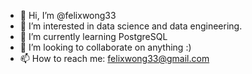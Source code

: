- 👋 Hi, I’m @felixwong33
- 👀 I’m interested in data science and data engineering. 
- 🌱 I’m currently learning PostgreSQL
- 💞️ I’m looking to collaborate on anything :)
- 📫 How to reach me: felixwong33@gmail.com

<!---
felixwong33/felixwong33 is a ✨ special ✨ repository because its `README.md` (this file) appears on your GitHub profile.
You can click the Preview link to take a look at your changes.
--->

